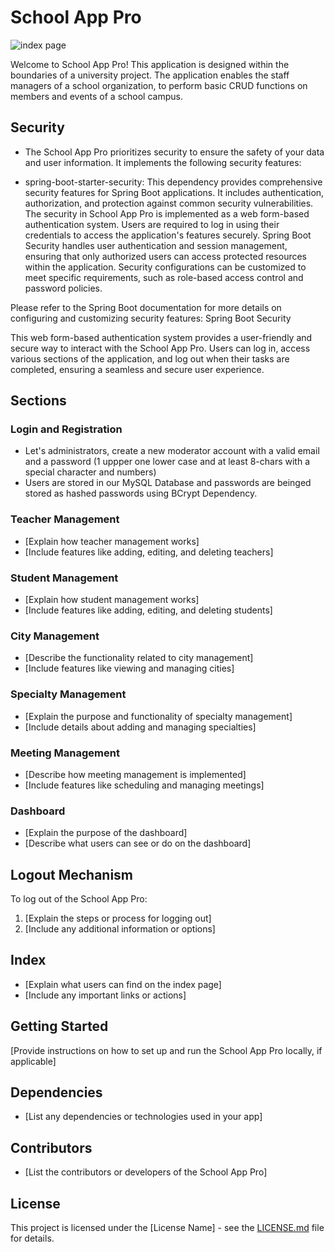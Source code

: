# School App Pro
![index page](https://github.com/ConstantineVac/school-app-pro/assets/108877593/ac08f125-3a0a-48ad-a9dd-36577e998949)


Welcome to School App Pro! This application is designed within the boundaries of a university project. The application enables the staff managers of a school organization, to perform basic
CRUD functions on members and events of a school campus.

## Security

- The School App Pro prioritizes security to ensure the safety of your data and user information. It implements the following security features:

- spring-boot-starter-security: This dependency provides comprehensive security features for Spring Boot applications. It includes authentication, authorization, and protection against common security vulnerabilities.
The security in School App Pro is implemented as a web form-based authentication system. Users are required to log in using their credentials to access the application's features securely. Spring Boot Security handles user authentication and session management, ensuring that only authorized users can access protected resources within the application. Security configurations can be customized to meet specific requirements, such as role-based access control and password policies.

Please refer to the Spring Boot documentation for more details on configuring and customizing security features: Spring Boot Security

This web form-based authentication system provides a user-friendly and secure way to interact with the School App Pro. Users can log in, access various sections of the application, and log out when their tasks are completed, ensuring a seamless and secure user experience.

## Sections

### Login and Registration

- Let's administrators, create a new moderator account with a valid email and a password (1 uppper one lower case and at least 8-chars with a special character and numbers)
- Users are stored in our MySQL Database and passwords are beinged stored as hashed passwords using BCrypt Dependency.


### Teacher Management

- [Explain how teacher management works]
- [Include features like adding, editing, and deleting teachers]

### Student Management

- [Explain how student management works]
- [Include features like adding, editing, and deleting students]

### City Management

- [Describe the functionality related to city management]
- [Include features like viewing and managing cities]

### Specialty Management

- [Explain the purpose and functionality of specialty management]
- [Include details about adding and managing specialties]

### Meeting Management

- [Describe how meeting management is implemented]
- [Include features like scheduling and managing meetings]

### Dashboard

- [Explain the purpose of the dashboard]
- [Describe what users can see or do on the dashboard]

## Logout Mechanism

To log out of the School App Pro:

1. [Explain the steps or process for logging out]
2. [Include any additional information or options]

## Index

- [Explain what users can find on the index page]
- [Include any important links or actions]

## Getting Started

[Provide instructions on how to set up and run the School App Pro locally, if applicable]

## Dependencies

- [List any dependencies or technologies used in your app]

## Contributors

- [List the contributors or developers of the School App Pro]

## License

This project is licensed under the [License Name] - see the [LICENSE.md](LICENSE.md) file for details.
